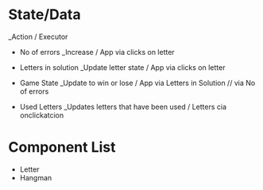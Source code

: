 # State/Data

\_Action / Executor

- No of errors
  \_Increase / App via clicks on letter

- Letters in solution
  \_Update letter state / App via clicks on letter

- Game State
  \_Update to win or lose / App via Letters in Solution // via No of errors

- Used Letters
  \_Updates letters that have been used / Letters cia onclickatcion

# Component List

- Letter
- Hangman
